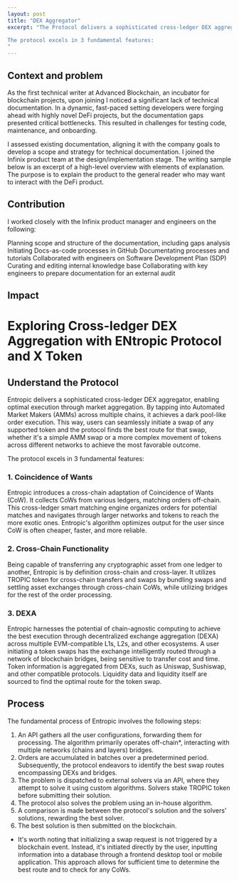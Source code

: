 ```yaml
---
layout: post
title: "DEX Aggregator"
excerpt: "The Protocol delivers a sophisticated cross-ledger DEX aggregator, enabling optimal execution through market aggregation. By tapping into Automated Market Makers (AMMs) across multiple chains, it achieves a dark pool-like order execution. This way, users can seamlessly initiate a swap of any supported token, and the protocol finds the best route for that swap, whether it's a simple AMM swap or a more complex movement of tokens across different networks to achieve the most favorable outcome.

The protocol excels in 3 fundamental features:
"
---
```


## Context and problem
As the first technical writer at Advanced Blockchain, an incubator for blockchain projects, upon joining I noticed a significant lack of technical documentation. In a dynamic, fast-paced setting developers were forging ahead with highly novel DeFi projects, but the documentation gaps presented critical bottlenecks. This resulted in challenges for testing code, maintenance, and onboarding.

I assessed existing documentation, aligning it with the company goals to develop a scope and strategy for technical documentation. I joined the Infinix product team at the design/implementation stage.
The writing sample below is an excerpt of a high-level overview with elements of explanation. The purpose is to explain the product to the general reader who may want to interact with the DeFi product.

## Contribution
I worked closely with the Infinix product manager and engineers on the following:

Planning scope and structure of the documentation, including gaps analysis
Initiating Docs-as-code processes in GitHub
Documentating processes and tutorials
Collaborated with engineers on Software Development Plan (SDP)
Curating and editing internal knowledge base
Collaborating with key engineers to prepare documentation for an external audit

## Impact


# Exploring Cross-ledger DEX Aggregation with ENtropic Protocol and X  Token

## Understand the Protocol

Entropic delivers a sophisticated cross-ledger DEX aggregator, enabling optimal execution through market aggregation. By tapping into Automated Market Makers (AMMs) across multiple chains, it achieves a dark pool-like order execution. This way, users can seamlessly initiate a swap of any supported token and the protocol finds the best route for that swap, whether it's a simple AMM swap or a more complex movement of tokens across different networks to achieve the most favorable outcome.

The protocol excels in 3 fundamental features:

### 1. Coincidence of Wants

Entropic introduces a cross-chain adaptation of Coincidence of Wants (CoW). It collects CoWs from various ledgers, matching orders off-chain. This cross-ledger smart matching engine organizes orders for potential matches and navigates through larger networks and tokens to reach the more exotic ones. Entropic's algorithm optimizes output for the user since CoW is often cheaper, faster, and more reliable.

### 2. Cross-Chain Functionality

Being capable of transferring any cryptographic asset from one ledger to another, Entropic is by definition cross-chain and cross-layer. It utilizes TROPIC token for cross-chain transfers and swaps by bundling swaps and settling asset exchanges through cross-chain CoWs, while utilizing bridges for the rest of the order processing.

### 3. DEXA

Entropic harnesses the potential of chain-agnostic computing to achieve the best execution through decentralized exchange aggregation (DEXA) across multiple EVM-compatible L1s, L2s, and other ecosystems. A user initiating a token swaps has the exchange intelligently routed through a network of blockchain bridges, being sensitive to transfer cost and time. Token information is aggregated from DEXs, such as Uniswap, Sushiswap, and other compatible protocols. Liquidity data and liquidity itself are sourced to find the optimal route for the token swap.

## Process

The fundamental process of Entropic involves the following steps:

1. An API gathers all the user configurations, forwarding them for processing. The algorithm primarily operates off-chain*, interacting with multiple networks (chains and layers) bridges.
2. Orders are accumulated in batches over a predetermined period. Subsequently, the protocol endeavors to identify the best swap routes encompassing DEXs and bridges.
3. The problem is dispatched to external solvers via an API, where they attempt to solve it using custom algorithms. Solvers stake TROPIC token before submitting their solution.
4. The protocol also solves the problem using an in-house algorithm.
5. A comparison is made between the protocol's solution and the solvers' solutions, rewarding the best solver.
6. The best solution is then submitted on the blockchain.

* It's worth noting that initializing a swap request is not triggered by a blockchain event. Instead, it's initiated directly by the user, inputting information into a database through a frontend desktop tool or mobile application. This approach allows for sufficient time to determine the best route and to check for any CoWs.
